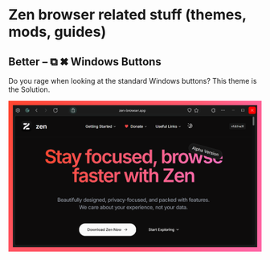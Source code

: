 # Zen browser related stuff (themes, mods, guides)

## Better – ⧉ ✖ Windows Buttons

Do you rage when looking at the standard Windows buttons? This theme is the Solution.

![Screenshot](<assets/Better Windows Buttons.png>)
